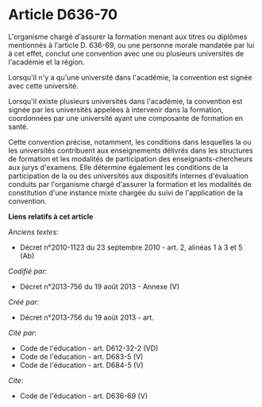 # Article D636-70

L'organisme chargé d'assurer la formation menant aux titres ou diplômes mentionnés à l'article D. 636-69, ou une personne
morale mandatée par lui à cet effet, conclut une convention avec une ou plusieurs universités de l'académie et la région. 

Lorsqu'il n'y a qu'une université dans l'académie, la convention est signée avec cette université. 

Lorsqu'il existe plusieurs universités dans l'académie, la convention est signée par les universités appelées à intervenir
dans la formation, coordonnées par une université ayant une composante de formation en santé. 

Cette convention précise, notamment, les conditions dans lesquelles la ou les universités contribuent aux enseignements
délivrés dans les structures de formation et les modalités de participation des enseignants-chercheurs aux jurys d'examens.
Elle détermine également les conditions de la participation de la ou des universités aux dispositifs internes d'évaluation
conduits par l'organisme chargé d'assurer la formation et les modalités de constitution d'une instance mixte chargée du suivi
de l'application de la convention.

**Liens relatifs à cet article**

_Anciens textes_:

  - Décret n°2010-1123 du 23 septembre 2010 - art. 2, alinéas 1 à 3 et 5 (Ab)

_Codifié par_:

  - Décret n°2013-756 du 19 août 2013 -  Annexe (V)

_Créé par_:

  - Décret n°2013-756 du 19 août 2013 - art.

_Cité par_:

  - Code de l'éducation - art. D612-32-2 (VD)
  - Code de l'éducation - art. D683-5 (V)
  - Code de l'éducation - art. D684-5 (V)

_Cite_:

  - Code de l'éducation - art. D636-69 (V)
